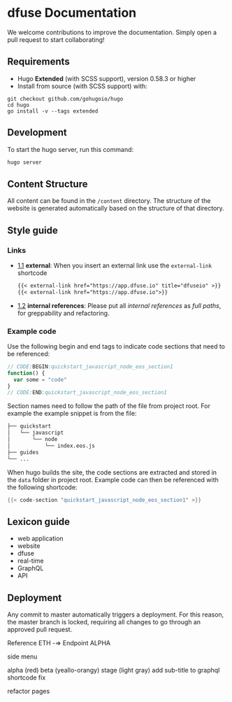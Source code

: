 # dfuse Documentation

We welcome contributions to improve the documentation. Simply open a pull request to start collaborating!

## Requirements

- Hugo **Extended** (with SCSS support), version 0.58.3 or higher
- Install from source (with SCSS support) with:

```
git checkout github.com/gohugoio/hugo
cd hugo
go install -v --tags extended
```

## Development

To start the hugo server, run this command:

```sh
hugo server
```

## Content Structure

All content can be found in the `/content` directory. The structure of the website is generated automatically based on the structure of that directory.

## Style guide

### Links

- [1.1](#types--primitives) **external**: When you insert an external link use the `external-link` shortcode

  ```markdown
  {{< external-link href="https://app.dfuse.io" title="dfuseio" >}}
  {{< external-link href="https://app.dfuse.io">}}
  ```

- [1.2](#types--primitives) **internal references**: Please put all _internal references_ as _full paths_, for greppability and refactoring.

### Example code

Use the following begin and end tags to indicate code sections that need to be referenced:

```javascript
// CODE:BEGIN:quickstart_javascript_node_eos_section1
function() {
  var some = "code"
}
// CODE:END:quickstart_javascript_node_eos_section1
```

Section names need to follow the path of the file from project root.
For example the example snippet is from the file:

```markdown
├── quickstart
│   └── javascript
│       └── node
│           └── index.eos.js
├── guides
└── ...
```

When hugo builds the site, the code sections are extracted and stored in the `data` folder in project root. 
Example code can then be referenced with the following shortcode:
```go
{{< code-section "quickstart_javascript_node_eos_section1" >}}
```

## Lexicon guide

- web application
- website
- dfuse
- real-time
- GraphQL
- API

## Deployment

Any commit to master automatically triggers a deployment. For this reason, the master branch is locked, requiring all changes to go through an approved pull request.

Reference
ETH -=> Endpoint ALPHA

<new> side menu

alpha (red)
beta (yeallo-orangy)
stage (light gray)
add sub-title to graphql shortcode
fix

refactor pages

```

```
